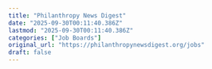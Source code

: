 ```yaml
---
title: "Philanthropy News Digest"
date: "2025-09-30T00:11:40.386Z"
lastmod: "2025-09-30T00:11:40.386Z"
categories: ["Job Boards"]
original_url: "https://philanthropynewsdigest.org/jobs"
draft: false
---
```

